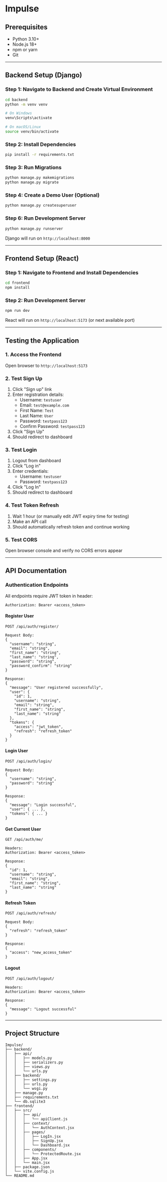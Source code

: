 # Impulse

## Prerequisites

- Python 3.10+
- Node.js 18+
- npm or yarn
- Git

---

## Backend Setup (Django)

### Step 1: Navigate to Backend and Create Virtual Environment

```bash
cd backend
python -m venv venv

# On Windows
venv\Scripts\activate

# On macOS/Linux
source venv/bin/activate
```

### Step 2: Install Dependencies

```bash
pip install -r requirements.txt
```

### Step 3: Run Migrations

```bash
python manage.py makemigrations
python manage.py migrate
```

### Step 4: Create a Demo User (Optional)

```bash
python manage.py createsuperuser
```


### Step 6: Run Development Server

```bash
python manage.py runserver
```

Django will run on `http://localhost:8000`

---

## Frontend Setup (React)

### Step 1: Navigate to Frontend and Install Dependencies

```bash
cd frontend
npm install
```

### Step 2: Run Development Server

```bash
npm run dev
```

React will run on `http://localhost:5173` (or next available port)

---

## Testing the Application

### 1. Access the Frontend

Open browser to `http://localhost:5173`

### 2. Test Sign Up

1. Click "Sign up" link
2. Enter registration details:
   - Username: `testuser`
   - Email: `test@example.com`
   - First Name: `Test`
   - Last Name: `User`
   - Password: `testpass123`
   - Confirm Password: `testpass123`
3. Click "Sign Up"
4. Should redirect to dashboard

### 3. Test Login

1. Logout from dashboard
2. Click "Log in"
3. Enter credentials:
   - Username: `testuser`
   - Password: `testpass123`
4. Click "Log In"
5. Should redirect to dashboard

### 4. Test Token Refresh

1. Wait 1 hour (or manually edit JWT expiry time for testing)
2. Make an API call
3. Should automatically refresh token and continue working

### 5. Test CORS

Open browser console and verify no CORS errors appear

---

## API Documentation

### Authentication Endpoints

All endpoints require JWT token in header:

```
Authorization: Bearer <access_token>
```

#### Register User

```
POST /api/auth/register/

Request Body:
{
  "username": "string",
  "email": "string",
  "first_name": "string",
  "last_name": "string",
  "password": "string",
  "password_confirm": "string"
}

Response:
{
  "message": "User registered successfully",
  "user": {
    "id": 1,
    "username": "string",
    "email": "string",
    "first_name": "string",
    "last_name": "string"
  },
  "tokens": {
    "access": "jwt_token",
    "refresh": "refresh_token"
  }
}
```

#### Login User

```
POST /api/auth/login/

Request Body:
{
  "username": "string",
  "password": "string"
}

Response:
{
  "message": "Login successful",
  "user": { ... },
  "tokens": { ... }
}
```

#### Get Current User

```
GET /api/auth/me/

Headers:
Authorization: Bearer <access_token>

Response:
{
  "id": 1,
  "username": "string",
  "email": "string",
  "first_name": "string",
  "last_name": "string"
}
```

#### Refresh Token

```
POST /api/auth/refresh/

Request Body:
{
  "refresh": "refresh_token"
}

Response:
{
  "access": "new_access_token"
}
```

#### Logout

```
POST /api/auth/logout/

Headers:
Authorization: Bearer <access_token>

Response:
{
  "message": "Logout successful"
}
```

---

## Project Structure

```
Impulse/
├── backend/
│   ├── api/
│   │   ├── models.py
│   │   ├── serializers.py
│   │   ├── views.py
│   │   └── urls.py
│   ├── backend/
│   │   ├── settings.py
│   │   ├── urls.py
│   │   └── wsgi.py
│   ├── manage.py
│   ├── requirements.txt
│   └── db.sqlite3
├── frontend/
│   ├── src/
│   │   ├── api/
│   │   │   └── apiClient.js
│   │   ├── context/
│   │   │   └── AuthContext.jsx
│   │   ├── pages/
│   │   │   ├── LogIn.jsx
│   │   │   ├── SignUp.jsx
│   │   │   └── Dashboard.jsx
│   │   ├── components/
│   │   │   └── ProtectedRoute.jsx
│   │   ├── App.jsx
│   │   └── main.jsx
│   ├── package.json
│   └── vite.config.js
└── README.md
```